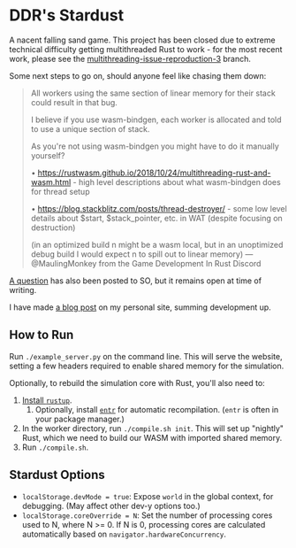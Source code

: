 DDR's __Stardust__
==================

A nacent falling sand game. This project has been closed due to extreme technical difficulty getting multithreaded Rust to work - for the most recent work, please see the [multithreading-issue-reproduction-3](https://github.com/DDR0/Stardust/edit/multithreading-issue-reproduction-3) branch.

Some next steps to go on, should anyone feel like chasing them down:
> All workers using the same section of linear memory for their stack could result in that bug.
>
> I believe if you use wasm-bindgen, each worker is allocated and told to use a unique section of stack.
>
> As you're not using wasm-bindgen you might have to do it manually yourself?
>
> • https://rustwasm.github.io/2018/10/24/multithreading-rust-and-wasm.html - high level descriptions about what wasm-bindgen does for thread setup
>
> • https://blog.stackblitz.com/posts/thread-destroyer/ - some low level details about $start, $stack_pointer, etc. in WAT (despite focusing on destruction)
>
> (in an optimized build n might be a wasm local, but in an unoptimized debug build I would expect n to spill out to linear memory)
—@MaulingMonkey from the Game Development In Rust Discord

[A question](https://stackoverflow.com/questions/76452839/how-to-compile-rust-for-use-with-wasms-shared-memory) has also been posted to SO, but it remains open at time of writing.

I have made [a blog post](https://ddr0.ca/blog-posts/19.Negative_Results) on my personal site, summing development up.

How to Run
----------

Run `./example_server.py` on the command line. This will serve the website, setting a few headers required to enable shared memory for the simulation.

Optionally, to rebuild the simulation core with Rust, you'll also need to:
1. [Install `rustup`](https://rustup.rs/). 
	1. Optionally, install [`entr`](https://github.com/eradman/entr) for automatic recompilation. (`entr` is often in your package manager.)
2. In the worker directory, run `./compile.sh init`. This will set up "nightly" Rust, which we need to build our WASM with imported shared memory.
3. Run `./compile.sh`.

## Stardust Options

- `localStorage.devMode = true`: Expose `world` in the global context, for debugging. (May affect other dev-y options too.)
- `localStorage.coreOverride = N`: Set the number of processing cores used to N, where N >= 0. If N is 0, processing cores are calculated automatically based on `navigator.hardwareConcurrency`.
